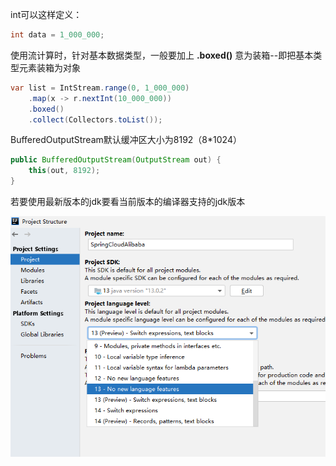 int可以这样定义：

```java
int data = 1_000_000;
```

使用流计算时，针对基本数据类型，一般要加上 **.boxed()** 意为装箱--即把基本类型元素装箱为对象

```java
var list = IntStream.range(0, 1_000_000)
    .map(x -> r.nextInt(10_000_000))
    .boxed()
    .collect(Collectors.toList());
```

BufferedOutputStream默认缓冲区大小为8192（8*1024）

```java
public BufferedOutputStream(OutputStream out) {
    this(out, 8192);
}
```

若要使用最新版本的jdk要看当前版本的编译器支持的jdk版本

![](pictures\当前idea支持的jdk版本.png)
